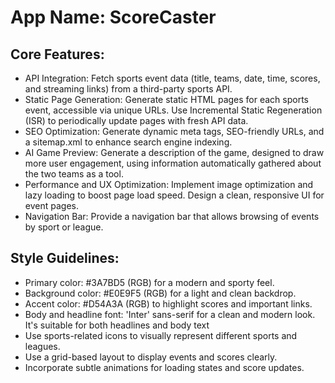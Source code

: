 # **App Name**: ScoreCaster

## Core Features:

- API Integration: Fetch sports event data (title, teams, date, time, scores, and streaming links) from a third-party sports API.
- Static Page Generation: Generate static HTML pages for each sports event, accessible via unique URLs. Use Incremental Static Regeneration (ISR) to periodically update pages with fresh API data.
- SEO Optimization: Generate dynamic meta tags, SEO-friendly URLs, and a sitemap.xml to enhance search engine indexing.
- AI Game Preview: Generate a description of the game, designed to draw more user engagement, using information automatically gathered about the two teams as a tool.
- Performance and UX Optimization: Implement image optimization and lazy loading to boost page load speed.  Design a clean, responsive UI for event pages.
- Navigation Bar: Provide a navigation bar that allows browsing of events by sport or league.

## Style Guidelines:

- Primary color: #3A7BD5 (RGB) for a modern and sporty feel.
- Background color: #E0E9F5 (RGB) for a light and clean backdrop.
- Accent color: #D54A3A (RGB) to highlight scores and important links.
- Body and headline font: 'Inter' sans-serif for a clean and modern look. It's suitable for both headlines and body text
- Use sports-related icons to visually represent different sports and leagues.
- Use a grid-based layout to display events and scores clearly.
- Incorporate subtle animations for loading states and score updates.